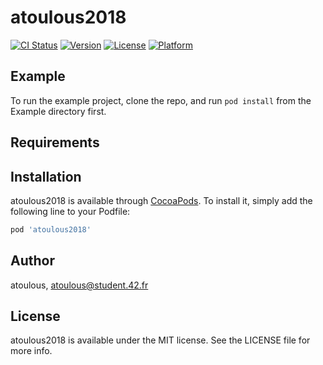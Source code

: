 # atoulous2018

[![CI Status](http://img.shields.io/travis/atoulous/atoulous2018.svg?style=flat)](https://travis-ci.org/atoulous/atoulous2018)
[![Version](https://img.shields.io/cocoapods/v/atoulous2018.svg?style=flat)](http://cocoapods.org/pods/atoulous2018)
[![License](https://img.shields.io/cocoapods/l/atoulous2018.svg?style=flat)](http://cocoapods.org/pods/atoulous2018)
[![Platform](https://img.shields.io/cocoapods/p/atoulous2018.svg?style=flat)](http://cocoapods.org/pods/atoulous2018)

## Example

To run the example project, clone the repo, and run `pod install` from the Example directory first.

## Requirements

## Installation

atoulous2018 is available through [CocoaPods](http://cocoapods.org). To install
it, simply add the following line to your Podfile:

```ruby
pod 'atoulous2018'
```

## Author

atoulous, atoulous@student.42.fr

## License

atoulous2018 is available under the MIT license. See the LICENSE file for more info.
